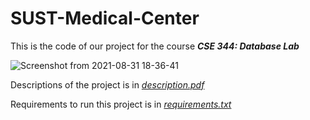 # SUST-Medical-Center

This is the code of our project for the course  ***CSE 344: Database Lab***

![Screenshot from 2021-08-31 18-36-41](https://user-images.githubusercontent.com/41442625/131506384-fd7dbd40-a5e8-417d-bfa5-3db6b0edd655.png)

Descriptions of the project is in [*description.pdf*](https://github.com/BIJOY-SUST/SUST-Medical-Center/blob/master/description.pdf)

Requirements to run this project is in [*requirements.txt*](https://github.com/BIJOY-SUST/SUST-Medical-Center/blob/master/requirements.txt)
